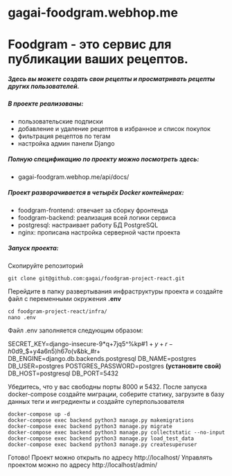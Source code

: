 # gagai-foodgram.webhop.me

# Foodgram - это сервис для публикации ваших рецептов.
##### Здесь вы можете создать свои рецепты и просматривать рецепты других пользователей.

##### В проекте реализованы:
 * пользовательские подписки
 * добавление и удаление рецептов в избранное и список покупок
 * фильтрация рецептов по тегам
 * настройка админ панели Django

##### Полную спецификацию по проекту можно посмотреть здесь:
* gagai-foodgram.webhop.me/api/docs/

##### Проект разворачивается в четырёх Docker контейнерах:
* foodgram-frontend: отвечает за сборку фронтенда
* foodgram-backend: реализация всей логики сервиса
* postgresql: настраивает работу БД PostgreSQL
* nginx: прописана настройка серверной части проекта

##### Запуск проекта:
Скопируйте репозиторий
```
git clone git@github.com:gagai/foodgram-project-react.git
```

Перейдите в папку развертывания инфраструктуры проекта 
и создайте файл с переменными окружения **.env**
```
cd foodgram-project-react/infra/
nano .env
```
Файл .env заполняется следующим образом:

SECRET_KEY=django-insecure-$9*$q+7jq5^%kp#$1+y+r-h0$d9_$+y4a6n5)h67o(v&bk_#r+
DB_ENGINE=django.db.backends.postgresql
DB_NAME=postgres
DB_USER=postgres
POSTGRES_PASSWORD=postgres **(установите свой)**
DB_HOST=postgresql
DB_PORT=5432

Убедитесь, что у вас свободны порты 8000 и 5432.
После запуска docker-compose создайте миграции, соберите статику,
загрузите в базу данных теги и ингредиенты и создайте суперпользователя
```
docker-compose up -d
docker-compose exec backend python3 manage.py makemigrations
docker-compose exec backend python3 manage.py migrate
docker-compose exec backend python3 manage.py collectstatic --no-input
docker-compose exec backend python3 manage.py load_test_data
docker-compose exec backend python3 manage.py createsuperuser
```

Готово!
Проект можно открыть по адресу http://localhost/
Управлять проектом можно по адресу http://localhost/admin/
